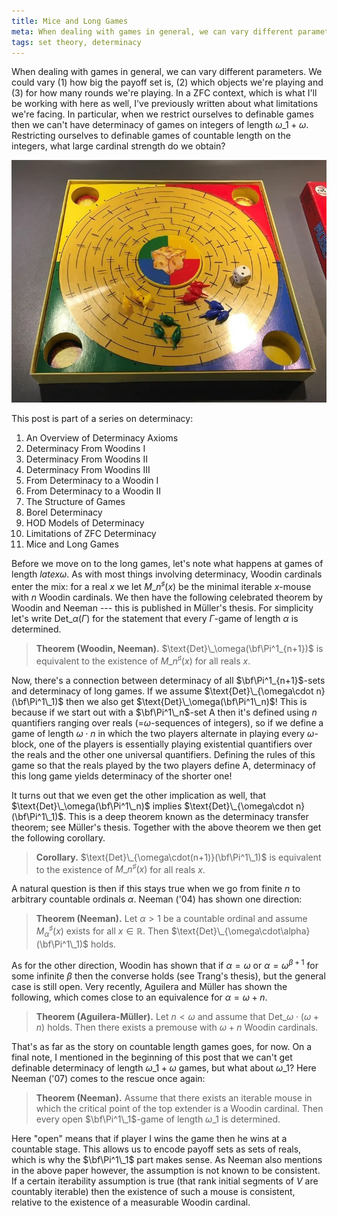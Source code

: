 ```yaml
---
title: Mice and Long Games
meta: When dealing with games in general, we can vary different parameters. We could vary (1) how big the payoff set is, (2) which objects we're playing and (3) for how many rounds we're playing. When we restrict ourselves to definable games then we can't have determinacy of games on integers of length omega_1+omega. Restricting ourselves to definable games of countable length on the integers, what large cardinal strength do we obtain?
tags: set theory, determinacy
---
```


When dealing with games in general, we can vary different parameters. We could vary (1)
how big the payoff set is, (2) which objects we're playing and (3) for how many rounds
we're playing. In a ZFC context, which is what I'll be working with here as well, I've
previously written about what limitations we're facing. In particular, when we restrict
ourselves to definable games then we can't have determinacy of games on integers of
length $\omega\_1+\omega$. Restricting ourselves to definable games of countable
length on the integers, what large cardinal strength do we obtain?

![A game of mice](/src/assets/mice-game.webp)

This post is part of a series on determinacy:

1. <router-link to="/posts/2017-01-11-an-overview-of-determinacy-axioms">An Overview of
   Determinacy Axioms</router-link>
2. <router-link to="/posts/2017-01-25-determinacy-from-woodins-i">Determinacy From
   Woodins I</router-link>
3. <router-link to="/posts/2017-02-08-determinacy-from-woodins-ii">Determinacy From
   Woodins II</router-link>
4. <router-link to="/posts/2017-02-22-determinacy-from-woodins-iii">Determinacy From
   Woodins III</router-link>
5. <router-link to="/posts/2017-04-05-from-determinacy-to-a-woodin-i">From Determinacy
   to a Woodin I</router-link>
6. <router-link to="/posts/2017-05-10-from-determinacy-to-a-woodin-ii">From Determinacy
   to a Woodin II</router-link>
7. <router-link to="/posts/2017-05-24-the-structure-of-games">The Structure of
   Games</router-link>
8. <router-link to="/posts/2017-06-07-borel-determinacy">Borel
   Determinacy</router-link>
9. <router-link to="/posts/2017-06-21-hod-models-of-determinacy">HOD Models of
   Determinacy</router-link>
10. <router-link to="/posts/2017-07-14-limitations-of-zfc-determinacy">Limitations of
   ZFC Determinacy</router-link>
11. Mice and Long Games

Before we move on to the long games, let's note what happens at games of length $latex
\omega$. As with most things involving determinacy, Woodin cardinals enter the mix: for
a real $x$ we let $M\_n^\sharp(x)$ be the minimal iterable $x$-mouse
with $n$ Woodin cardinals. We then have the following celebrated theorem by
Woodin and Neeman --- this is published in Müller's thesis. For simplicity let's write
$\text{Det}\_\alpha(\Gamma)$ for the statement that every $\Gamma$-game of
length $\alpha$ is determined.

> **Theorem (Woodin, Neeman).** $\text{Det}\_\omega(\bf\Pi^1_{n+1})$ is equivalent to
> the existence of $M\_n^\sharp(x)$ for all reals $x$.

Now, there's a connection between determinacy of all $\bf\Pi^1_{n+1}$-sets and
determinacy of long games. If we assume $\text{Det}\_{\omega\cdot n}(\bf\Pi^1\_1)$ then
we also get $\text{Det}\_\omega(\bf\Pi^1\_n)$! This is because if we start out with a
$\bf\Pi^1\_n$-set A then it's defined using $n$ quantifiers ranging over reals
(=$\omega$-sequences of integers), so if we define a game of length $\omega\cdot n$ in
which the two players alternate in playing every $\omega$-block, one of the players is
essentially playing existential quantifiers over the reals and the other one universal
quantifiers. Defining the rules of this game so that the reals played by the two
players define A, determinacy of this long game yields determinacy of the shorter one!

It turns out that we even get the other implication as well, that
$\text{Det}\_\omega(\bf\Pi^1\_n)$ implies $\text{Det}\_{\omega\cdot n}(\bf\Pi^1\_1)$. This
is a deep theorem known as the determinacy transfer theorem; see Müller's thesis.
Together with the above theorem we then get the following corollary.

> **Corollary.** $\text{Det}\_{\omega\cdot(n+1)}(\bf\Pi^1\_1)$ is equivalent to the
> existence of $M\_n^\sharp(x)$ for all reals $x$.

A natural question is then if this stays true when we go from finite $n$ to arbitrary
countable ordinals $\alpha$. Neeman ('04) has shown one direction:

> **Theorem (Neeman).** Let $\alpha>1$ be a countable ordinal and assume
> $M^\sharp_\alpha(x)$ exists for all $x\in\mathbb R$. Then
> $\text{Det}\_{\omega\cdot\alpha}(\bf\Pi^1\_1)$ holds.

As for the other direction, Woodin has shown that if $\alpha=\omega$ or
$\alpha=\omega^{\beta+1}$ for some infinite $\beta$ then the converse holds (see
Trang's thesis), but the general case is still open. Very recently, Aguilera and Müller
has shown the following, which comes close to an equivalence for $\alpha=\omega+n$.

> **Theorem (Aguilera-Müller).** Let $n<\omega$ and assume that
> $\text{Det}\_{\omega\cdot(\omega+n)}$ holds. Then there exists a premouse with
> $\omega+n$ Woodin cardinals.

That's as far as the story on countable length games goes, for now. On a final note, I
mentioned in the beginning of this post that we can't get definable determinacy of
length $\omega\_1+\omega$ games, but what about $\omega\_1$? Here Neeman ('07) comes to
the rescue once again:

> **Theorem (Neeman).** Assume that there exists an iterable mouse in which the
> critical point of the top extender is a Woodin cardinal. Then every open
> $\bf\Pi^1\_1$-game of length $\omega\_1$ is determined.

Here "open" means that if player I wins the game then he wins at a countable stage.
This allows us to encode payoff sets as sets of reals, which is why the $\bf\Pi^1\_1$
part makes sense. As Neeman also mentions in the above paper however, the assumption is
not known to be consistent. If a certain iterability assumption is true (that rank
initial segments of $V$ are countably iterable) then the existence of such a mouse is
consistent, relative to the existence of a measurable Woodin cardinal.
